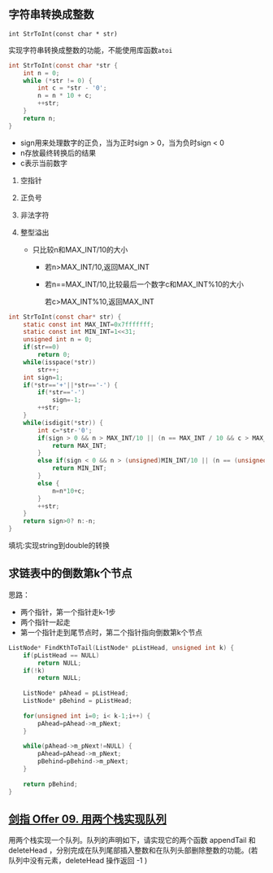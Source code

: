 ## 字符串转换成整数

`int StrToInt(const char * str)`

实现字符串转换成整数的功能，不能使用库函数`atoi`

```c
int StrToInt(const char *str {
    int n = 0;
    while (*str != 0) {
        int c = *str - '0';
        n = n * 10 + c;
        ++str;
    }
    return n;
}
```

- sign用来处理数字的正负，当为正时sign > 0，当为负时sign < 0
- n存放最终转换后的结果
- c表示当前数字

1. 空指针

2. 正负号

3. 非法字符

4. 整型溢出

   + 只比较n和MAX_INT/10的大小

     + 若n>MAX_INT/10,返回MAX_INT

     + 若n==MAX_INT/10,比较最后一个数字c和MAX_INT%10的大小

       若c>MAX_INT%10,返回MAX_INT

```c
int StrToInt(const char* str) {
    static const int MAX_INT=0x7fffffff;
    static const int MIN_INT=1<<31;
    unsigned int n = 0;
    if(str==0)
        return 0;
    while(isspace(*str))
        str++;
    int sign=1;
    if(*str=='+'||*str=='-') {
        if(*str=='-')
            sign=-1;
    	++str;
    }
    while(isdigit(*str)) {
        int c=*str-'0';
        if(sign > 0 && n > MAX_INT/10 || (n == MAX_INT / 10 && c > MAX_INT % 10)  ) {
			return MAX_INT;
        }
        else if(sign < 0 && n > (unsigned)MIN_INT/10 || (n == (unsigned)MIN_INT / 10 && c > (unsigned)MIN_INT % 10) ) {
			return MIN_INT;
        }
        else {
            n=n*10+c;
        }
        ++str;
    }
    return sign>0? n:-n;
}
```

填坑:实现string到double的转换



## 求链表中的倒数第k个节点

思路：

+ 两个指针，第一个指针走k-1步
+ 两个指针一起走
+ 第一个指针走到尾节点时，第二个指针指向倒数第k个节点

```c
ListNode* FindKthToTail(ListNode* pListHead, unsigned int k) {
    if(pListHead == NULL)
        return NULL;
    if(!k)
        return NULL;
    
    ListNode* pAhead = pListHead;
    ListNode* pBehind = pListHead;
    
    for(unsigned int i=0; i< k-1;i++) {
        pAhead=pAhead->m_pNext;
    }
    
    while(pAhead->m_pNext!=NULL) {
        pAhead=pAhead->m_pNext;
        pBehind=pBehind->m_pNext;
    }
    
    return pBehind;
}
```





## [剑指 Offer 09. 用两个栈实现队列](https://leetcode-cn.com/problems/yong-liang-ge-zhan-shi-xian-dui-lie-lcof/)

用两个栈实现一个队列。队列的声明如下，请实现它的两个函数 appendTail 和 deleteHead ，分别完成在队列尾部插入整数和在队列头部删除整数的功能。(若队列中没有元素，deleteHead 操作返回 -1 )












